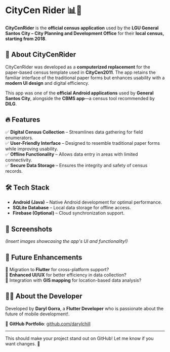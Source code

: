 # CityCen Rider 📊🚀  

**CityCenRider** is the **official census application** used by the **LGU General Santos City – City Planning and Development Office** for their **local census, starting from 2018**.  

## 📌 About CityCenRider  
CityCenRider was developed as a **computerized replacement** for the paper-based census template used in **CityCen2011**. The app retains the familiar interface of the traditional paper forms but enhances usability with a **modern UI design** and digital efficiency.  

This app was one of the **official Android applications** used by **General Santos City**, alongside the **CBMS app**—a census tool recommended by **DILG**.  

## 🔥 Features  
✅ **Digital Census Collection** – Streamlines data gathering for field enumerators.  
✅ **User-Friendly Interface** – Designed to resemble traditional paper forms while improving usability.  
✅ **Offline Functionality** – Allows data entry in areas with limited connectivity.  
✅ **Secure Data Storage** – Ensures the integrity and safety of census records.  

## 🛠️ Tech Stack  
- **Android (Java)** – Native Android development for optimal performance.  
- **SQLite Database** – Local data storage for offline access.  
- **Firebase (Optional)** – Cloud synchronization support.  

## 📸 Screenshots  
*(Insert images showcasing the app's UI and functionality!)*  

## 🚀 Future Enhancements  
🔹 Migration to **Flutter** for cross-platform support?  
🔹 **Enhanced UI/UX** for better efficiency in data collection?  
🔹 Integration with **GIS mapping** for location-based data analysis?  

## 👨‍💻 About the Developer  
Developed by **Daryl Gorra**, a **Flutter Developer** who is passionate about the future of mobile development!.  

🔗 **GitHub Portfolio**: [github.com/darylchill](https://github.com/darylchill)  

---

This should make your project stand out on GitHub! Let me know if you want changes. 🚀  
